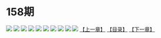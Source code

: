 # 158期
![](https://mao.mhtupian.com/uploads/img/7563/74825/001.jpg)
![](https://mao.mhtupian.com/uploads/img/7563/74825/002.jpg)
![](https://mao.mhtupian.com/uploads/img/7563/74825/003.jpg)
![](https://mao.mhtupian.com/uploads/img/7563/74825/004.jpg)
![](https://mao.mhtupian.com/uploads/img/7563/74825/005.jpg)
![](https://mao.mhtupian.com/uploads/img/7563/74825/006.jpg)
![](https://mao.mhtupian.com/uploads/img/7563/74825/007.jpg)
![](https://mao.mhtupian.com/uploads/img/7563/74825/008.jpg)
![](https://mao.mhtupian.com/uploads/img/7563/74825/009.jpg)
![](https://mao.mhtupian.com/uploads/img/7563/74825/010.jpg)
[【上一章】](./124.md)
[【目录】](./README.md)
[【下一章】](./126.md)
